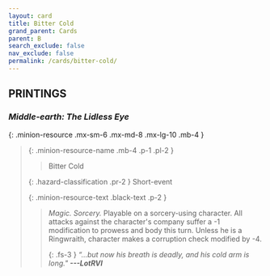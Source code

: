 ```yaml
---
layout: card
title: Bitter Cold
grand_parent: Cards
parent: B
search_exclude: false
nav_exclude: false
permalink: /cards/bitter-cold/
---
```


## PRINTINGS


### _Middle-earth: The Lidless Eye_

{: .minion-resource .mx-sm-6 .mx-md-8 .mx-lg-10 .mb-4 }
> {: .minion-resource-name .mb-4 .p-1 .pl-2 }
> > <div class="hazard-mp"></div>
> > <div class="card-name">Bitter Cold</div>
>
> {: .hazard-classification .pr-2 }
> Short-event
>
> {: .minion-resource-text .black-text .p-2 }
> > _Magic._ _Sorcery._ Playable on a sorcery-using character. All attacks against the character's company suffer a -1 modification to prowess and body this turn. Unless he is a Ringwraith, character makes a corruption check modified by -4. 
> > 
> > {: .fs-3 } 
> > _“...but now his breath is deadly, and his cold arm is long."_ ***---&#65279;LotRVI*** 
> 
